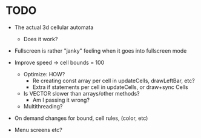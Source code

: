 # TODO

- The actual 3d cellular automata
    - Does it work?

- Fullscreen is rather "janky" feeling when it goes into fullscreen mode

- Improve speed -> cell bounds = 100
    - Optimize: HOW?
        - Re creating const array per cell in updateCells, drawLeftBar, etc?
        - Extra if statements per cell in updateCells, or draw+sync Cells
    - Is VECTOR slower than arrays/other methods?
        - Am I passing it wrong?
    - Multithreading?

- On demand changes for bound, cell rules, (color, etc)
- Menu screens etc?
